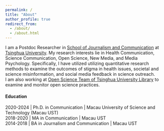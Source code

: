 ```yaml
---
permalink: /
title: "About"
author_profile: true
redirect_from: 
  - /about/
  - /about.html
---
```


I am a Postdoc Researcher in [School of Journalism and Communication](https://www.tsjc.tsinghua.edu.cn/xysz/jszy/xnjzjs.htm) at [Tsinghua University](https://www.tsinghua.edu.cn/). My research interests lie in Health Communication, Science Communication, Open Science, New Media, and Media Psychology. Specifically, I have utilized utilizing quantitative research methods to examine the outcomes of stigma in health issues, societal and science misinformation, and social media feedback in science outreach. <br> 
I am also working at [Open Science Team of Tsinghua University Library](https://opensign.lib.tsinghua.edu.cn/) to examine and monitor open science practices.


#### Education
2020-2024 | Ph.D. in Communication | Macau University of Science and Technology (Macau UST) <br>
2018-2020 | MA in Communication | Macau UST <br>
2014-2018 | BA in Journalism and Communication | Macau UST <br>
